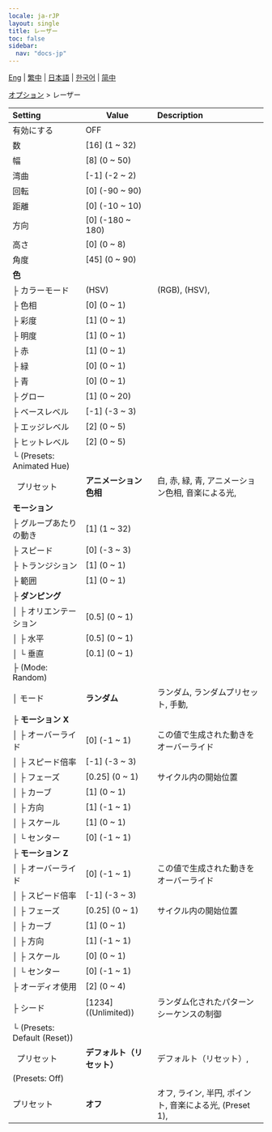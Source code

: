 ```yaml
---
locale: ja-rJP
layout: single
title: レーザー
toc: false
sidebar:
  nav: "docs-jp"
---
```

[Eng](/dancexr/menu/2025.4/stage/laser) | [繁中](/tw/dancexr/menu/2025.4/stage/laser) | [日本語](/jp/dancexr/menu/2025.4/stage/laser) | [한국어](/kr/dancexr/menu/2025.4/stage/laser) | [简中](/zh/dancexr/menu/2025.4/stage/laser)

[オプション](../menu#オプション) > レーザー



| Setting | Value | Description |
| :--- | --- | :--- |
| 有効にする | OFF | 
| 数 | [16] (1 ~ 32) | 
| 幅 | [8] (0 ~ 50) | 
| 湾曲 | [-1] (-2 ~ 2) | 
| 回転 | [0] (-90 ~ 90) | 
| 距離 | [0] (-10 ~ 10) | 
| 方向 | [0] (-180 ~ 180) | 
| 高さ | [0] (0 ~ 8) | 
| 角度 | [45] (0 ~ 90) | 
| **色** | | 
| ├&nbsp;カラーモード | (HSV) | (RGB), (HSV), 
| ├&nbsp;色相 | [0] (0 ~ 1) | 
| ├&nbsp;彩度 | [1] (0 ~ 1) | 
| ├&nbsp;明度 | [1] (0 ~ 1) | 
| ├&nbsp;赤 | [1] (0 ~ 1) | 
| ├&nbsp;緑 | [0] (0 ~ 1) | 
| ├&nbsp;青 | [0] (0 ~ 1) | 
| ├&nbsp;グロー | [1] (0 ~ 20) | 
| ├&nbsp;ベースレベル | [-1] (-3 ~ 3) | 
| ├&nbsp;エッジレベル | [2] (0 ~ 5) | 
| ├&nbsp;ヒットレベル | [2] (0 ~ 5) | 
| └&nbsp;(Presets: Animated Hue) || 
| &nbsp;&nbsp;プリセット | **アニメーション色相** | 白, 赤, 緑, 青, アニメーション色相, 音楽による光,  |
| **モーション** | | 
| ├&nbsp;グループあたりの動き | [1] (1 ~ 32) | 
| ├&nbsp;スピード | [0] (-3 ~ 3) | 
| ├&nbsp;トランジション | [1] (0 ~ 1) | 
| ├&nbsp;範囲 | [1] (0 ~ 1) | 
| ├&nbsp;**ダンピング** | | 
| │&nbsp;├&nbsp;オリエンテーション | [0.5] (0 ~ 1) | 
| │&nbsp;├&nbsp;水平 | [0.5] (0 ~ 1) | 
| │&nbsp;└&nbsp;垂直 | [0.1] (0 ~ 1) | 
| ├&nbsp;(Mode: Random) || 
| │&nbsp;モード | **ランダム** | ランダム, ランダムプリセット, 手動,  |
| ├&nbsp;**モーション X** | | 
| │&nbsp;├&nbsp;オーバーライド | [0] (-1 ~ 1) | この値で生成された動きをオーバーライド
| │&nbsp;├&nbsp;スピード倍率 | [-1] (-3 ~ 3) | 
| │&nbsp;├&nbsp;フェーズ | [0.25] (0 ~ 1) | サイクル内の開始位置
| │&nbsp;├&nbsp;カーブ | [1] (0 ~ 1) | 
| │&nbsp;├&nbsp;方向 | [1] (-1 ~ 1) | 
| │&nbsp;├&nbsp;スケール | [1] (0 ~ 1) | 
| │&nbsp;└&nbsp;センター | [0] (-1 ~ 1) | 
| ├&nbsp;**モーション Z** | | 
| │&nbsp;├&nbsp;オーバーライド | [0] (-1 ~ 1) | この値で生成された動きをオーバーライド
| │&nbsp;├&nbsp;スピード倍率 | [-1] (-3 ~ 3) | 
| │&nbsp;├&nbsp;フェーズ | [0.25] (0 ~ 1) | サイクル内の開始位置
| │&nbsp;├&nbsp;カーブ | [1] (0 ~ 1) | 
| │&nbsp;├&nbsp;方向 | [1] (-1 ~ 1) | 
| │&nbsp;├&nbsp;スケール | [0] (0 ~ 1) | 
| │&nbsp;└&nbsp;センター | [0] (-1 ~ 1) | 
| ├&nbsp;オーディオ使用 | [2] (0 ~ 4) | 
| ├&nbsp;シード | [1234] ((Unlimited)) | ランダム化されたパターンシーケンスの制御
| └&nbsp;(Presets: Default (Reset)) || 
| &nbsp;&nbsp;プリセット | **デフォルト（リセット）** | デフォルト（リセット）,  |
| (Presets: Off) || 
| プリセット | **オフ** | オフ, ライン, 半円, ポイント, 音楽による光, (Preset 1),  |
